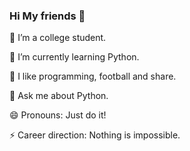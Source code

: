 

### Hi My friends 👋

🔭 I’m a college student.

🌱 I’m currently learning Python.

🤔 I like programming, football and share.

💬 Ask me about Python.

😄 Pronouns: Just do it!

⚡ Career direction: Nothing is impossible.

